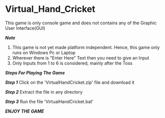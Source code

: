 # Virtual_Hand_Cricket
This game is only console game and does not contains any of the Graphic User Interface(GUI)

***Note***
1. This game is not yet made platform independent. Hence, this game only runs on Windows Pc or Laptop
2. Wherever there is "Enter Here" Text then you need to give an Input
3. Only Inputs from 1 to 6 is considered, mainly after the Toss

***Steps For Playing The Game***

***Step 1*** 
Click on the 'VirtualHandCricket.zip' file and download it

***Step 2***
Extract the file in any directory

***Step 3***
Run the file 'VirtualHandCricket.bat'

***ENJOY THE GAME***

